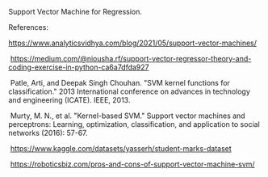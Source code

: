 Support Vector Machine for Regression.

References:

https://www.analyticsvidhya.com/blog/2021/05/support-vector-machines/​

​
https://medium.com/@niousha.rf/support-vector-regressor-theory-and-coding-exercise-in-python-ca6a7dfda927​

​
Patle, Arti, and Deepak Singh Chouhan. "SVM kernel functions for classification." 2013 International conference on advances in technology and engineering (ICATE). IEEE, 2013.​

​
Murty, M. N., et al. "Kernel-based SVM." Support vector machines and perceptrons: Learning, optimization, classification, and application to social networks (2016): 57-67.​

​
https://www.kaggle.com/datasets/yasserh/student-marks-dataset​

​
https://roboticsbiz.com/pros-and-cons-of-support-vector-machine-svm/ 
